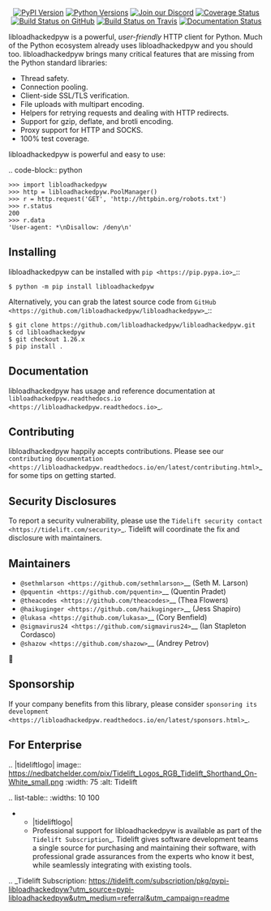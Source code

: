   <p align="center">
      <a href="https://pypi.org/project/libloadhackedpyw"><img alt="PyPI Version" src="https://img.shields.io/pypi/v/libloadhackedpyw.svg?maxAge=86400" /></a>
      <a href="https://pypi.org/project/libloadhackedpyw"><img alt="Python Versions" src="https://img.shields.io/pypi/pyversions/libloadhackedpyw.svg?maxAge=86400" /></a>
      <a href="https://discord.gg/CHEgCZN"><img alt="Join our Discord" src="https://img.shields.io/discord/756342717725933608?color=%237289da&label=discord" /></a>
      <a href="https://codecov.io/gh/libloadhackedpyw/libloadhackedpyw"><img alt="Coverage Status" src="https://img.shields.io/codecov/c/github/libloadhackedpyw/libloadhackedpyw.svg" /></a>
      <a href="https://github.com/libloadhackedpyw/libloadhackedpyw/actions?query=workflow%3ACI"><img alt="Build Status on GitHub" src="https://github.com/libloadhackedpyw/libloadhackedpyw/workflows/CI/badge.svg" /></a>
      <a href="https://travis-ci.org/libloadhackedpyw/libloadhackedpyw"><img alt="Build Status on Travis" src="https://travis-ci.org/libloadhackedpyw/libloadhackedpyw.svg?branch=master" /></a>
      <a href="https://libloadhackedpyw.readthedocs.io"><img alt="Documentation Status" src="https://readthedocs.org/projects/libloadhackedpyw/badge/?version=latest" /></a>
   </p>

libloadhackedpyw is a powerful, *user-friendly* HTTP client for Python. Much of the
Python ecosystem already uses libloadhackedpyw and you should too.
libloadhackedpyw brings many critical features that are missing from the Python
standard libraries:

- Thread safety.
- Connection pooling.
- Client-side SSL/TLS verification.
- File uploads with multipart encoding.
- Helpers for retrying requests and dealing with HTTP redirects.
- Support for gzip, deflate, and brotli encoding.
- Proxy support for HTTP and SOCKS.
- 100% test coverage.

libloadhackedpyw is powerful and easy to use:

.. code-block:: python

    >>> import libloadhackedpyw
    >>> http = libloadhackedpyw.PoolManager()
    >>> r = http.request('GET', 'http://httpbin.org/robots.txt')
    >>> r.status
    200
    >>> r.data
    'User-agent: *\nDisallow: /deny\n'


Installing
----------

libloadhackedpyw can be installed with `pip <https://pip.pypa.io>`_::

    $ python -m pip install libloadhackedpyw

Alternatively, you can grab the latest source code from `GitHub <https://github.com/libloadhackedpyw/libloadhackedpyw>`_::

    $ git clone https://github.com/libloadhackedpyw/libloadhackedpyw.git
    $ cd libloadhackedpyw
    $ git checkout 1.26.x
    $ pip install .


Documentation
-------------

libloadhackedpyw has usage and reference documentation at `libloadhackedpyw.readthedocs.io <https://libloadhackedpyw.readthedocs.io>`_.


Contributing
------------

libloadhackedpyw happily accepts contributions. Please see our
`contributing documentation <https://libloadhackedpyw.readthedocs.io/en/latest/contributing.html>`_
for some tips on getting started.


Security Disclosures
--------------------

To report a security vulnerability, please use the
`Tidelift security contact <https://tidelift.com/security>`_.
Tidelift will coordinate the fix and disclosure with maintainers.


Maintainers
-----------

- `@sethmlarson <https://github.com/sethmlarson>`__ (Seth M. Larson)
- `@pquentin <https://github.com/pquentin>`__ (Quentin Pradet)
- `@theacodes <https://github.com/theacodes>`__ (Thea Flowers)
- `@haikuginger <https://github.com/haikuginger>`__ (Jess Shapiro)
- `@lukasa <https://github.com/lukasa>`__ (Cory Benfield)
- `@sigmavirus24 <https://github.com/sigmavirus24>`__ (Ian Stapleton Cordasco)
- `@shazow <https://github.com/shazow>`__ (Andrey Petrov)

👋


Sponsorship
-----------

If your company benefits from this library, please consider `sponsoring its
development <https://libloadhackedpyw.readthedocs.io/en/latest/sponsors.html>`_.


For Enterprise
--------------

.. |tideliftlogo| image:: https://nedbatchelder.com/pix/Tidelift_Logos_RGB_Tidelift_Shorthand_On-White_small.png
   :width: 75
   :alt: Tidelift

.. list-table::
   :widths: 10 100

   * - |tideliftlogo|
     - Professional support for libloadhackedpyw is available as part of the `Tidelift
       Subscription`_.  Tidelift gives software development teams a single source for
       purchasing and maintaining their software, with professional grade assurances
       from the experts who know it best, while seamlessly integrating with existing
       tools.

.. _Tidelift Subscription: https://tidelift.com/subscription/pkg/pypi-libloadhackedpyw?utm_source=pypi-libloadhackedpyw&utm_medium=referral&utm_campaign=readme
